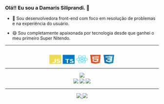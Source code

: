 ### Olá!! Eu sou a Damaris Siliprandi. 👋

 * 🔭 Sou desenvolvedora front-end com foco em resolução de problemas e na experiência do usuário.
 
* 	&#128516; Sou completamente apaixonada por tecnologia desde que ganhei o meu primeiro Super Nitendo. 

***
 <div align="center" style="display: inline_block"><br>
  <img align="center" alt="siliprandi-Js" height="30" width="40" src="https://raw.githubusercontent.com/devicons/devicon/master/icons/javascript/javascript-plain.svg">
  <img align="center" alt="siliprandi-Ts" height="30" width="40" src="https://raw.githubusercontent.com/devicons/devicon/master/icons/typescript/typescript-plain.svg">
  <img align="center" alt="siliprandi-React" height="30" width="40" src="https://raw.githubusercontent.com/devicons/devicon/master/icons/react/react-original.svg">
  <img align="center" alt="siliprandi-HTML" height="30" width="40" src="https://raw.githubusercontent.com/devicons/devicon/master/icons/html5/html5-original.svg">
  <img align="center" alt="siliprandi-CSS" height="30" width="40" src="https://raw.githubusercontent.com/devicons/devicon/master/icons/css3/css3-original.svg">
 </div>

***
  <div align="center">
   <img height="380em" src="https://c.tenor.com/YG_Jz4QQFNIAAAAC/pixel-art-room.gif">
  </div>
  <div align="center">
    <a href="https://www.linkedin.com/in/damaris-siliprandi-3aa1411b0/" target="_blank"><img src="https://img.shields.io/badge/-LinkedIn-%230077B5?style=for-the-badge&logo=linkedin&logoColor=white" target="_blank"></a>
    <a href="https://www.instagram.com/silihabreu/" target="_blank"><img src="https://img.shields.io/badge/-Instagram-%23E4405F?style=for-the-badge&logo=instagram&logoColor=white" target="_blank"></a>
    <a href = "mailto:silihabreu@gmail.com"><img src="https://img.shields.io/badge/-Gmail-%23333?style=for-the-badge&logo=gmail&logoColor=white" target="_blank"></a>
   </div>

***
  
  <div align="center">
   <a href="https://github.com/Siliprandi">
   <img height="180em" src="https://github-readme-stats.vercel.app/api?username=siliprandi&show_icons=true&theme=dracula&include_all_commits=true&count_private=true"/>
   <img height="180em" src="https://github-readme-stats.vercel.app/api/top-langs/?username=siliprandi&layout=compact&langs_count=7&theme=dracula"/>
  
  </div>

